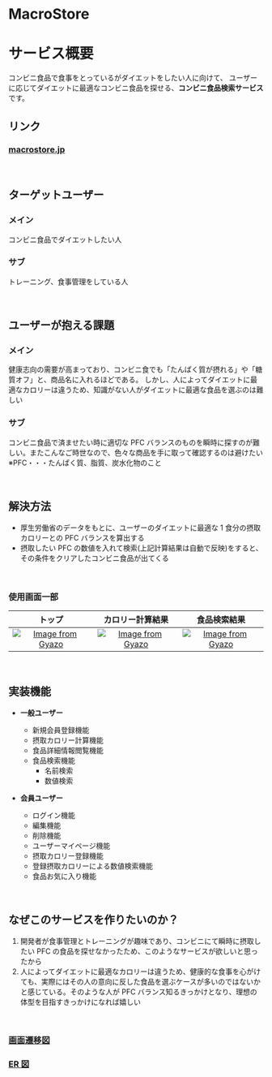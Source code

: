 # MacroStore

# サービス概要

コンビニ食品で食事をとっているがダイエットをしたい人に向けて、
ユーザーに応じてダイエットに最適なコンビニ食品を探せる、**コンビニ食品検索サービス**です。

## リンク

### [macrostore.jp](https://www.macrostore.jp)

<br />

## ターゲットユーザー

### メイン

コンビニ食品でダイエットしたい人

### サブ

トレーニング、食事管理をしている人

<br />

## ユーザーが抱える課題

### メイン

健康志向の需要が高まっており、コンビニ食でも「たんぱく質が摂れる」や「糖質オフ」と、商品名に入れるほどである。
しかし、人によってダイエットに最適なカロリーは違うため、知識がない人がダイエットに最適な食品を選ぶのは難しい

### サブ

コンビニ食品で済ませたい時に適切な PFC バランスのものを瞬時に探すのが難しい。またこんなご時世なので、色々な商品を手に取って確認するのは避けたい
※PFC・・・たんぱく質、脂質、炭水化物のこと

<br />

## 解決方法

- 厚生労働省のデータをもとに、ユーザーのダイエットに最適な 1 食分の摂取カロリーとの PFC バランスを算出する
- 摂取したい PFC の数値を入れて検索(上記計算結果は自動で反映)をすると、その条件をクリアしたコンビニ食品が出てくる

<br />

### 使用画面一部

|                                                               トップ                                                                |                                                          カロリー計算結果                                                           |                                                            食品検索結果                                                             |
| :---------------------------------------------------------------------------------------------------------------------------------: | :---------------------------------------------------------------------------------------------------------------------------------: | :---------------------------------------------------------------------------------------------------------------------------------: |
| [![Image from Gyazo](https://i.gyazo.com/4deb5fab9b010287c4d07bb787a87ef8.gif)](https://gyazo.com/4deb5fab9b010287c4d07bb787a87ef8) | [![Image from Gyazo](https://i.gyazo.com/94b69e3630c431a9091790ef8cdfd120.gif)](https://gyazo.com/94b69e3630c431a9091790ef8cdfd120) | [![Image from Gyazo](https://i.gyazo.com/0edffb3396c54a24dfe850a37d66033b.gif)](https://gyazo.com/0edffb3396c54a24dfe850a37d66033b) |

<br />

## 実装機能

- **一般ユーザー**

  - 新規会員登録機能
  - 摂取カロリー計算機能
  - 食品詳細情報閲覧機能
  - 食品検索機能
    - 名前検索
    - 数値検索

- **会員ユーザー**

  - ログイン機能
  - 編集機能
  - 削除機能
  - ユーザーマイページ機能
  - 摂取カロリー登録機能
  - 登録摂取カロリーによる数値検索機能
  - 食品お気に入り機能

<br />

## なぜこのサービスを作りたいのか？

1. 開発者が食事管理とトレーニングが趣味であり、コンビニにて瞬時に摂取したい PFC の食品を探せなかったため、このようなサービスが欲しいと思ったから
1. 人によってダイエットに最適なカロリーは違うため、健康的な食事を心がけても、実際にはその人の意向に反した食品を選ぶケースが多いのではないかと感じている。そのような人が PFC バランス知るきっかけとなり、理想の体型を目指すきっかけになれば嬉しい

<br />

### [画面遷移図](https://xd.adobe.com/view/1b33426e-d01e-4f44-9644-837593edbfed-4e60/)

### [ER 図](https://i.gyazo.com/8634c04911134ea6ec59f3a3b33988eb.png)
